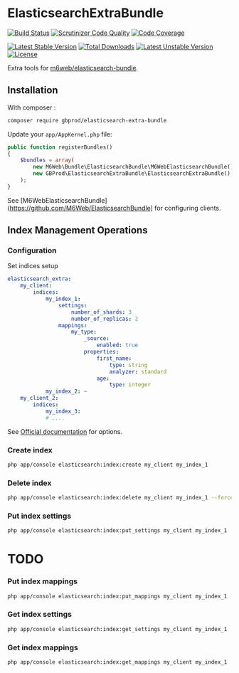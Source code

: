 # ElasticsearchExtraBundle

[![Build Status](https://travis-ci.org/gbprod/elasticsearch-extra-bundle.svg?branch=master)](https://travis-ci.org/gbprod/elasticsearch-extra-bundle)
[![Scrutinizer Code Quality](https://scrutinizer-ci.com/g/gbprod/elasticsearch-extra-bundle/badges/quality-score.png?b=master)](https://scrutinizer-ci.com/g/gbprod/elasticsearch-extra-bundle/?branch=master)
[![Code Coverage](https://scrutinizer-ci.com/g/gbprod/elasticsearch-extra-bundle/badges/coverage.png?b=master)](https://scrutinizer-ci.com/g/gbprod/elasticsearch-extra-bundle/?branch=master)

[![Latest Stable Version](https://poser.pugx.org/gbprod/elasticsearch-extra-bundle/v/stable)](https://packagist.org/packages/gbprod/elasticsearch-extra-bundle) 
[![Total Downloads](https://poser.pugx.org/gbprod/elasticsearch-extra-bundle/downloads)](https://packagist.org/packages/gbprod/elasticsearch-extra-bundle) 
[![Latest Unstable Version](https://poser.pugx.org/gbprod/elasticsearch-extra-bundle/v/unstable)](https://packagist.org/packages/gbprod/elasticsearch-extra-bundle) 
[![License](https://poser.pugx.org/gbprod/elasticsearch-extra-bundle/license)](https://packagist.org/packages/gbprod/elasticsearch-extra-bundle)

Extra tools for [m6web/elasticsearch-bundle](https://github.com/M6Web/ElasticsearchBundle).

## Installation

With composer :

```bash
composer require gbprod/elasticsearch-extra-bundle
```

Update your `app/AppKernel.php` file:

```php
public function registerBundles()
{
    $bundles = array(
        new M6Web\Bundle\ElasticsearchBundle\M6WebElasticsearchBundle(),
        new GBProd\ElasticsearchExtraBundle\ElasticsearchExtraBundle(),
    );
}
```

See [M6WebElasticsearchBundle](https://github.com/M6Web/ElasticsearchBundle] for configuring clients.

## Index Management Operations

### Configuration

Set indices setup

```yaml
elasticsearch_extra:
    my_client:
        indices:
            my_index_1:
                settings:
                    number_of_shards: 3
                    number_of_replicas: 2
                mappings:
                    my_type:
                        _source:
                            enabled: true
                        properties:
                            first_name:
                                type: string
                                analyzer: standard
                            age:
                                type: integer
            my_index_2: ~
    my_client_2:
        indices:
            my_index_3:
            # ....
```

See [Official documentation](https://www.elastic.co/guide/en/elasticsearch/client/php-api/2.0/_index_management_operations.html) for options.

### Create index

```bash
php app/console elasticsearch:index:create my_client my_index_1
```

### Delete index

```bash
php app/console elasticsearch:index:delete my_client my_index_1 --force
```

### Put index settings

```bash
php app/console elasticsearch:index:put_settings my_client my_index_1
```

# TODO

### Put index mappings

```bash
php app/console elasticsearch:index:put_mappings my_client my_index_1
```

### Get index settings

```bash
php app/console elasticsearch:index:get_settings my_client my_index_1
```

### Get index mappings

```bash
php app/console elasticsearch:index:get_mappings my_client my_index_1
```
